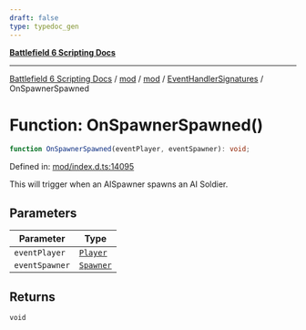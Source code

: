 ```yaml
---
draft: false
type: typedoc_gen
---
```


[**Battlefield 6 Scripting Docs**](../../../../_index.md)

***

[Battlefield 6 Scripting Docs](../../../../_index.md) / [mod](../../../_index.md) / [mod](../../_index.md) / [EventHandlerSignatures](../_index.md) / OnSpawnerSpawned

# Function: OnSpawnerSpawned()

```ts
function OnSpawnerSpawned(eventPlayer, eventSpawner): void;
```

Defined in: [mod/index.d.ts:14095](https://github.com/battlefield-portal-community/portal-docs/blob/6d87e21c5922a3efb03c634dbe98e5fe6e797672/generators/santiago/mod/index.d.ts#L14095)

This will trigger when an AISpawner spawns an AI Soldier.

## Parameters

| Parameter | Type |
| ------ | ------ |
| `eventPlayer` | [`Player`](../../Player/_index.md) |
| `eventSpawner` | [`Spawner`](../../Spawner/_index.md) |

## Returns

`void`
